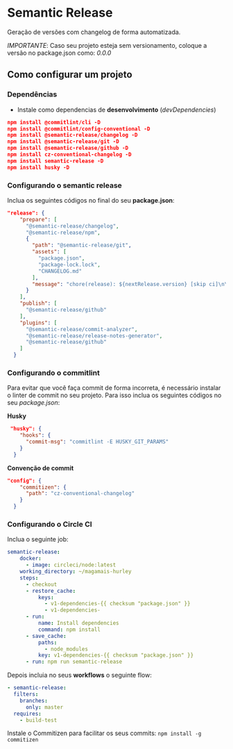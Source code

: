 # Semantic Release
Geração de versões com changelog de forma automatizada.

*IMPORTANTE*: Caso seu projeto esteja sem versionamento, coloque a versão no package.json como: *0.0.0*

## Como configurar um projeto

### Dependências

* Instale como dependencias de **desenvolvimento** (_devDependencies_) 
```json
npm install @commitlint/cli -D
npm install @commitlint/config-conventional -D
npm install @semantic-release/changelog -D
npm install @semantic-release/git -D
npm install @semantic-release/github -D
npm install cz-conventional-changelog -D
npm install semantic-release -D
npm install husky -D
```

### Configurando o semantic release
Inclua os seguintes códigos no final do seu **package.json**:
```json
"release": {
    "prepare": [
      "@semantic-release/changelog",
      "@semantic-release/npm",
      {
        "path": "@semantic-release/git",
        "assets": [
          "package.json",
          "package-lock.lock",
          "CHANGELOG.md"
        ],
        "message": "chore(release): ${nextRelease.version} [skip ci]\n\n${nextRelease.notes}"
      }
    ],
    "publish": [
      "@semantic-release/github"
    ],
    "plugins": [
      "@semantic-release/commit-analyzer",
      "@semantic-release/release-notes-generator",
      "@semantic-release/github"
    ]
  }
  ```
  
### Configurando o commitlint
Para evitar que você faça commit de forma incorreta, é necessário instalar o linter de commit no seu projeto.
Para isso inclua os seguintes códigos no seu *package.json*:
  
**Husky**
```json
 "husky": {
    "hooks": {
      "commit-msg": "commitlint -E HUSKY_GIT_PARAMS"
    }
  }
```

**Convenção de commit**
```json
"config": {
    "commitizen": {
      "path": "cz-conventional-changelog"
    }
  }
```

### Configurando o Circle CI

Inclua o seguinte job:
```yaml
semantic-release:
    docker:
      - image: circleci/node:latest
    working_directory: ~/magamais-hurley
    steps:
      - checkout
      - restore_cache:
          keys:
            - v1-dependencies-{{ checksum "package.json" }}
            - v1-dependencies-
      - run:
          name: Install dependencies
          command: npm install
      - save_cache:
          paths:
            - node_modules
          key: v1-dependencies-{{ checksum "package.json" }}
      - run: npm run semantic-release
```
      
Depois incluia no seus **workflows** o seguinte flow:
```yaml
- semantic-release:
  filters:
    branches:
      only: master
  requires:
    - build-test
```

Instale o Commitizen para facilitar os seus commits:
`npm install -g commitizen`
